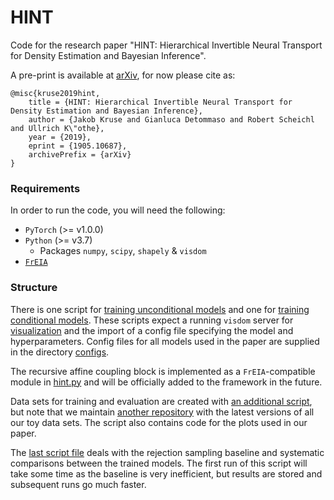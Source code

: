 # HINT
Code for the research paper "HINT: Hierarchical Invertible Neural Transport for Density Estimation and Bayesian Inference".

A pre-print is available at [arXiv](https://arxiv.org/abs/1905.10687), for now please cite as:
```
@misc{kruse2019hint,
    title = {HINT: Hierarchical Invertible Neural Transport for Density Estimation and Bayesian Inference},
    author = {Jakob Kruse and Gianluca Detommaso and Robert Scheichl and Ullrich K\"othe},
    year = {2019},
    eprint = {1905.10687},
    archivePrefix = {arXiv}
}
```


### Requirements

In order to run the code, you will need the following:

+ `PyTorch` (>= v1.0.0)
+ `Python` (>= v3.7)
  + Packages `numpy`, `scipy`, `shapely` & `visdom`
+ [`FrEIA`](https://github.com/VLL-HD/FrEIA/)


### Structure

There is one script for [training unconditional models](../master/train_unconditional.py) and one for [training conditional models](../master/train_conditional.py).
These scripts expect a running `visdom` server for [visualization](../master/monitoring.py) and the import of a config file specifying the model and hyperparameters.
Config files for all models used in the paper are supplied in the directory [configs](../master/configs).

The recursive affine coupling block is implemented as a `FrEIA`-compatible module in [hint.py](../master/hint.py) and will be officially added to the framework in the future.

Data sets for training and evaluation are created with [an additional script](../master/data.py), but note that we maintain [another repository](https://github.com/VLL-HD/inn_toy_data) with the latest versions of all our toy data sets. The script also contains code for the plots used in our paper.

The [last script file](../master/rejection_sampling.py) deals with the rejection sampling baseline and systematic comparisons between the trained models. The first run of this script will take some time as the baseline is very inefficient, but results are stored and subsequent runs go much faster.
